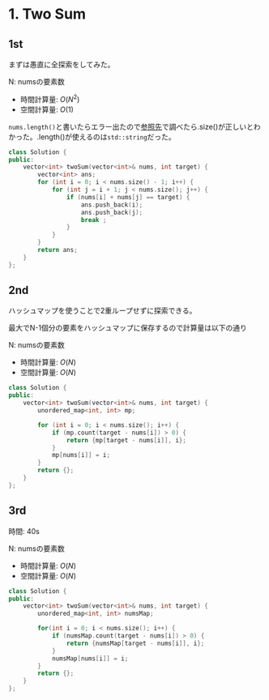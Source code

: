 # 1. Two Sum

## 1st

まずは愚直に全探索をしてみた。

N: numsの要素数
- 時間計算量: $O(N^2)$
- 空間計算量: $O(1)$

`nums.length()`と書いたらエラー出たので[参照先](https://en.cppreference.com/w/cpp/container/vector)で調べたら.size()が正しいとわかった。.length()が使えるのは`std::string`だった。

```cpp
class Solution {
public:
    vector<int> twoSum(vector<int>& nums, int target) {
        vector<int> ans;
        for (int i = 0; i < nums.size() - 1; i++) {
            for (int j = i + 1; j < nums.size(); j++) {
                if (nums[i] + nums[j] == target) {
                    ans.push_back(i);
                    ans.push_back(j);
                    break ;
                }
            }
        }
        return ans;
    }
};
```

## 2nd

ハッシュマップを使うことで2重ループせずに探索できる。

最大でN-1個分の要素をハッシュマップに保存するので計算量は以下の通り

N: numsの要素数
- 時間計算量: $O(N)$
- 空間計算量: $O(N)$

```cpp
class Solution {
public:
    vector<int> twoSum(vector<int>& nums, int target) {
        unordered_map<int, int> mp;

        for (int i = 0; i < nums.size(); i++) {
            if (mp.count(target - nums[i]) > 0) {
                return {mp[target - nums[i]], i};
            }
            mp[nums[i]] = i;
        }
        return {};
    }
};
```

## 3rd

時間: 40s

N: numsの要素数
- 時間計算量: $O(N)$
- 空間計算量: $O(N)$

```cpp
class Solution {
public:
    vector<int> twoSum(vector<int>& nums, int target) {
        unordered_map<int, int> numsMap;

        for(int i = 0; i < nums.size(); i++) {
            if (numsMap.count(target - nums[i]) > 0) {
                return {numsMap[target - nums[i]], i};
            }
            numsMap[nums[i]] = i;
        }
        return {};
    }
};
```